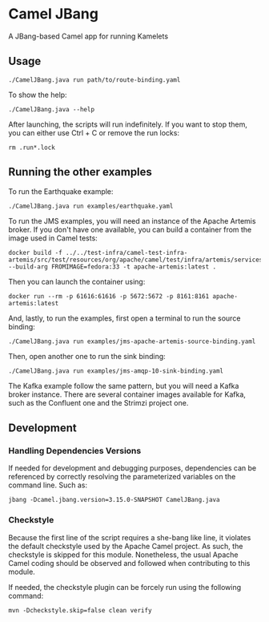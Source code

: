 # Camel JBang

A JBang-based Camel app for running Kamelets

## Usage

```
./CamelJBang.java run path/to/route-binding.yaml
```

To show the help:

```
./CamelJBang.java --help
```

After launching, the scripts will run indefinitely. If you want to stop them, you can either use Ctrl + C or remove the
run locks:

```
rm .run*.lock
```

## Running the other examples

To run the Earthquake example:

```
./CamelJBang.java run examples/earthquake.yaml
```

To run the JMS examples, you will need an instance of the Apache Artemis broker. If you don't have one available, you can build a container from the image used in Camel tests:

```
docker build -f ../../test-infra/camel-test-infra-artemis/src/test/resources/org/apache/camel/test/infra/artemis/services/Dockerfile --build-arg FROMIMAGE=fedora:33 -t apache-artemis:latest .
```

Then you can launch the container using:


```
docker run --rm -p 61616:61616 -p 5672:5672 -p 8161:8161 apache-artemis:latest
```

And, lastly, to run the examples, first open a terminal to run the source binding:

```
./CamelJBang.java run examples/jms-apache-artemis-source-binding.yaml
```

Then, open another one to run the sink binding:

```
./CamelJBang.java run examples/jms-amqp-10-sink-binding.yaml
```

The Kafka example follow the same pattern, but you will need a Kafka broker instance. There are several container images 
available for Kafka, such as the Confluent one and the Strimzi project one.


## Development

### Handling Dependencies Versions

If needed for development and debugging purposes, dependencies can be referenced by correctly resolving the parameterized variables on the command line. Such as: 

```
jbang -Dcamel.jbang.version=3.15.0-SNAPSHOT CamelJBang.java
```

### Checkstyle

Because the first line of the script requires a she-bang like line, it violates the default checkstyle used by the 
Apache Camel project. As such, the checkstyle is skipped for this module. Nonetheless, the usual Apache Camel coding
should be observed and followed when contributing to this module.

If needed, the checkstyle plugin can be forcely run using the following command: 

```
mvn -Dcheckstyle.skip=false clean verify
```
